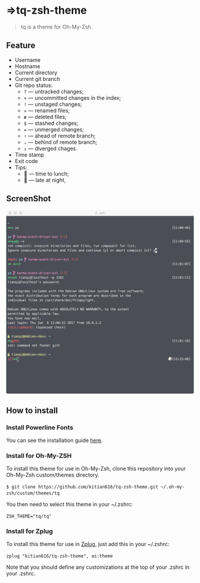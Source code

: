 # =>tq-zsh-theme

> tq is a theme for Oh-My-Zsh.

## Feature

- Username
- Hostname
- Current directory
- Current git branch
- Git repo status:
  - `?` — untracked changes;
  - `+` — uncommitted changes in the index;
  - `!` — unstaged changes;
  - `»` — renamed files;
  - `✘` — deleted files;
  - `$` — stashed changes;
  - `=` — unmerged changes;
  - `⇡` — ahead of remote branch;
  - `⇣` — behind of remote branch;
  - `⇕` — diverged chages.
- Time stamp
- Exit code
- Tips:
  - 🍚 — time to lunch;
  - 🌙 — late at night,

## ScreenShot

![Screenshot](https://github.com/kitian616/tq-zsh-theme/blob/master/Screenshot.png?raw=true)

## How to install

### Install Powerline Fonts

You can see the installation guide [here](https://github.com/powerline/fonts).

### Install for Oh-My-ZSH

To install this theme for use in Oh-My-Zsh, clone this repository into your Oh-My-Zsh custom/themes directory.

`$ git clone https://github.com/kitian616/tq-zsh-theme.git ~/.oh-my-zsh/custom/themes/tq`

You then need to select this theme in your ~/.zshrc:

`ZSH_THEME="tq/tq"`

### Install for Zplug

To install this theme for use in [Zplug](https://github.com/zplug/zplug), just add this in your ~/.zshrc:

`zplug "kitian616/tq-zsh-theme", as:theme`

Note that you should define any customizations at the top of your .zshrc in your .zshrc.

